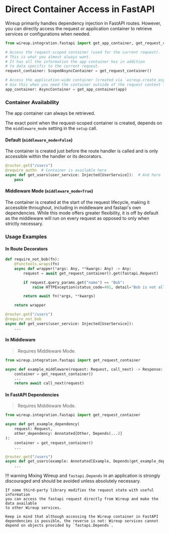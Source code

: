 # Direct Container Access in FastAPI

Wireup primarily handles dependency injection in FastAPI routes. However, you can directly access the request or application container to retrieve services or configurations when needed.

```python
from wireup.integration.fastapi import get_app_container, get_request_container

# Access the request-scoped container (used for the current request).
# This is what you almost always want.
# It has all the information the app container has in addition
# to data specific to the current request.
request_container: ScopedAsyncContainer = get_request_container()

# Access the application-wide container (created via `wireup.create_async_container`).
# Use this when you need the container outside of the request context lifecycle.
app_container: AsyncContainer = get_app_container(app)
```

### Container Availability

The app container can always be retrieved.

The exact point when the request-scoped container is created,
depends on the `middleware_mode` setting in the `setup` call.

#### Default (`middleware_mode=False`)

The container is created just before the route handler is called and is only accessible within the handler or its decorators.

```python
@router.get("/users")
@require_authn  # Container is available here
async def get_users(user_service: Injected[UserService]):  # And here
    pass
```

#### Middleware Mode (`middleware_mode=True`)

The container is created at the start of the request lifecycle, making it accessible throughout,
including in middleware and fastapi's own dependencies. While this mode offers greater flexibility,
it is off by default as the middleware will run on every request as opposed to only when strictly necessary.

### Usage Examples

#### In Route Decorators

```python
def require_not_bob(fn):
    @functools.wraps(fn)
    async def wrapper(*args: Any, **kwargs: Any) -> Any:
        request = await get_request_container().get(fastapi.Request)

        if request.query_params.get("name") == "Bob":
            raise HTTPException(status_code=401, detail="Bob is not allowed")

        return await fn(*args, **kwargs)

    return wrapper

@router.get("/users")
@require_not_bob
async def get_users(user_service: Injected[UserService]):
    ...
```

#### In Middleware

> Requires Middleware Mode.

```python
from wireup.integration.fastapi import get_request_container

async def example_middleware(request: Request, call_next) -> Response:
    container = get_request_container()
    ...
    return await call_next(request)
```

#### In FastAPI Dependencies

> Requires Middleware Mode.

```python
from wireup.integration.fastapi import get_request_container

async def get_example_dependency(
    request: Request, 
    other_dependency: Annotated[Other, Depends(...)]
):
    container = get_request_container()
    ...

@router.get("/users")
async def get_users(example: Annotated[Example, Depends(get_example_dependency)]):
    ...
```

!!! warning
    Mixing Wireup and `fastapi.Depends` in an application is strongly discouraged
    and should be avoided unless absolutely necessary.

    If some third-party library modifies the request state with useful information
    you can access the fastapi request directly from Wireup and make the data available
    to other Wireup services.
    
    Keep in mind that although accessing the Wireup container in FastAPI dependencies is possible, the reverse is not: Wireup services cannot depend on objects provided by `fastapi.Depends`.


